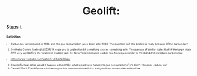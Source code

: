 <h1 align="center">Geolift:</h1>

**<small>Steps**<small>
1. 

**<small>Definition**<small>
- Carbon tax is introduced in 1990, and the gas consumption goes down after 1990. The question is if this decline is really because of the carbon tax?
1. Synthetic Control Methods (SCM): It helps you to understand if something causes something esle. The average of similar states that fit the target state (NY) very well before the treatment (carbon tax). Ex. New York introduced carbon tax, Norway is similar to NY, but didn't introduce carbonx tax.
- https://www.youtube.com/watch?v=EGqrtpEXxaU
2. Counterfactual: What would it happen without? Ex: what would have happen to gas consumption if NY didn't introduce carbon tax?
3. Causal Effect: The difference between gasoline consumption with tax and gasoline consumption without tax.

